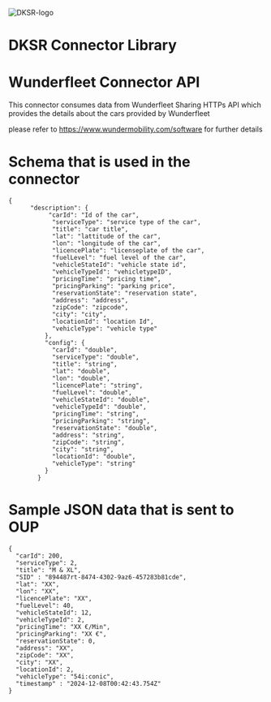 ![DKSR-logo](https://user-images.githubusercontent.com/102658834/171163305-cdd99910-1b93-4d74-be88-7c1d23fdcf0d.png)

# DKSR Connector Library

# Wunderfleet Connector API

This connector consumes data from Wunderfleet Sharing HTTPs API which provides the details about the cars provided by Wunderfleet 

please refer to https://www.wundermobility.com/software for further details 


# Schema that is used in the connector

```
{
      "description": {
           "carId": "Id of the car",
            "serviceType": "service type of the car",
            "title": "car title",
            "lat": "lattitude of the car",
            "lon": "longitude of the car",
            "licencePlate": "licenseplate of the car",
            "fuelLevel": "fuel level of the car",
            "vehicleStateId": "vehicle state id",
            "vehicleTypeId": "vehicletypeID",
            "pricingTime": "pricing time",
            "pricingParking": "parking price",
            "reservationState": "reservation state",
            "address": "address",
            "zipCode": "zipcode",
            "city": "city",
            "locationId": "location Id",
            "vehicleType": "vehicle type"
          },
          "config": {
            "carId": "double",
            "serviceType": "double",
            "title": "string",
            "lat": "double",
            "lon": "double",
            "licencePlate": "string",
            "fuelLevel": "double",
            "vehicleStateId": "double",
            "vehicleTypeId": "double",
            "pricingTime": "string",
            "pricingParking": "string",
            "reservationState": "double",
            "address": "string",
            "zipCode": "string",
            "city": "string",
            "locationId": "double",
            "vehicleType": "string"
          }
        }
```

# Sample JSON data that is sent to OUP

```
{  
  "carId": 200,
  "serviceType": 2,
  "title": "M & XL",
  "SID" : "894487rt-8474-4302-9az6-457283b81cde",
  "lat": "XX",
  "lon": "XX",
  "licencePlate": "XX",
  "fuelLevel": 40,
  "vehicleStateId": 12,
  "vehicleTypeId": 2,
  "pricingTime": "XX €/Min",
  "pricingParking": "XX €",
  "reservationState": 0,
  "address": "XX",
  "zipCode": "XX",
  "city": "XX",
  "locationId": 2,
  "vehicleType": "54i:conic",
  "timestamp" : "2024-12-08T00:42:43.754Z"
}
```
